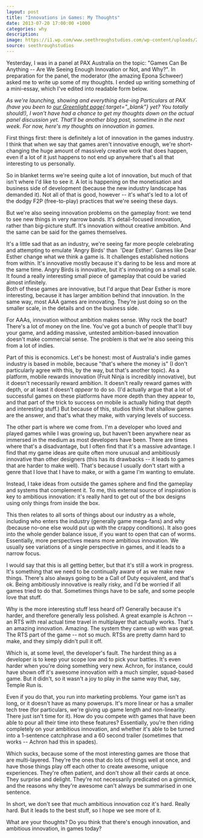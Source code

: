 ```yaml
---
layout: post
title: "Innovations in Games: My Thoughts"
date: 2013-07-20 17:00:00 +1000
categories: why
description:
image: https://i1.wp.com/www.seethroughstudios.com/wp-content/uploads/2013/07/539690_568598346508143_2027712395_n.jpg?w=851
source: seethroughstudios
---
```

Yesterday, I was in a panel at PAX Australia on the topic: "Games Can Be Anything -- Are We Seeing Enough Innovation or Not, and Why?". In preparation for the panel, the moderator (the amazing Epona Schweer) asked me to write up some of my thoughts. I ended up writing something of a mini-essay, which I've edited into readable form below.

*As we're launching, showing and everything else-ing Particulars at PAX (have you been to [our Greenlight page](http://greenlight.particularsgame.com/){:target="_blank"} yet? You totally should!), I won't have had a chance to get my thoughts down on the actual panel discussion yet. That'll be another blog post, sometime in the next week. For now, here's my thoughts on innovation in games.*

First things first: there is definitely a lot of innovation in the games industry. I think that when we say that games aren't innovative enough, we're short-changing the huge amount of massively creative work that does happen, even if a lot of it just happens to not end up anywhere that's all that interesting to us personally.

So in blanket terms we're seeing quite a lot of innovation, but much of that isn't where I'd like to see it. A lot is happening on the monetisation and business side of development (because the new industry landscape has demanded it). Not all of that is good, however -- it's what's led to a lot of the dodgy F2P (free-to-play) practices that we're seeing these days.

But we're also seeing innovation problems on the gameplay front: we tend to see new things in very narrow bands. It's detail-focused innovation, rather than big-picture stuff. It's innovation without creative ambition. And the same can be said for the games themselves.

It's a little sad that as an industry, we're seeing far more people celebrating and attempting to emulate 'Angry Birds' than  'Dear Esther'. Games like Dear Esther change what we think a game is. It challenges established notions from within. It's innovative mostly because it's daring to be less and more at the same time. Angry Birds is innovative, but it's innovating on a small scale. It found a really interesting small piece of gameplay that could be varied almost infinitely.\
Both of these games are innovative, but I'd argue that Dear Esther is more interesting, because it has larger ambition behind that innovation. In the same way, most AAA games are innovating. They're just doing so on the smaller scale, in the details and on the business side.

For AAAs, innovation without ambition makes sense. Why rock the boat? There's a lot of money on the line. You've got a bunch of people that'll buy your game, and adding massive, untested ambition-based innovation doesn't make commercial sense. The problem is that we're also seeing this from a lot of indies.

Part of this is economics. Let's be honest: most of Australia's indie games industry is based in mobile, because "that's where the money is" (I don't particularly agree with this, by the way, but that's another topic). As a platform, mobile rewards innovation (Fruit Ninja is incredibly innovative), but it doesn't necessarily reward ambition. It doesn't really reward games with depth, or at least it doesn't *appear* to do so. (I'd actually argue that a lot of successful games on these platforms have more depth than they appear to, and that part of the trick to success on mobile is actually hiding that depth and interesting stuff.) But because of this, studios think that shallow games are the answer, and that's what they make, with varying levels of success.

The other part is where we come from. I'm a developer who loved and played games while I was growing up, but haven't been anywhere near as immersed in the medium as most developers have been. There are times where that's a disadvantage, but I often find that it's a massive advantage. I find that my game ideas are quite often more unusual and ambitiously innovative than other designers (this has its drawbacks -- it leads to games that are harder to make well). That's because I usually don't start with a genre that I love that I have to make, or with a game I'm wanting to emulate.

Instead, I take ideas from outside the games sphere and find the gameplay and systems that complement it. To me, this external source of inspiration is key to ambitious innovation: it's really hard to get out of the box designs using only things from inside the box.

This then relates to all sorts of things about our industry as a whole, including who enters the industry (generally game mega-fans) and why (because no-one else would put up with the crappy conditions). It also goes into the whole gender balance issue, if you want to open that can of worms. Essentially, more perspectives means more ambitious innovation. We usually see variations of a single perspective in games, and it leads to a narrow focus.

I would say that this is all getting better, but that it's still a work in progress. It's something that we need to be continually aware of as we make new things. There's also always going to be a Call of Duty equivalent, and that's ok. Being ambitiously innovative is really risky, and I'd be worried if all games tried to do that. Sometimes things have to be safe, and some people love that stuff.

Why is the more interesting stuff less heard of? Generally because it's harder, and therefore generally less polished. A great example is Achron -- an RTS with real actual time travel in multiplayer that actually works. That's an amazing innovation. Amazing. The system they came up with was great. The RTS part of the game -- not so much. RTSs are pretty damn hard to make, and they simply didn't pull it off.

Which is, at some level, the developer's fault. The hardest thing as a developer is to keep your scope low and to pick your battles. It's even harder when you're doing something very new. Achron, for instance, could have shown off it's awesome innovation with a much simpler, squad-based game. But it didn't, so it wasn't a joy to play in the same way that, say, Temple Run is.

Even if you do that, you run into marketing problems. Your game isn't as long, or it doesn't have as many powerups. It's more linear or has a smaller tech tree (for particulars, we're giving up game length and non-linearity. There just isn't time for it). How do you compete with games that have been able to pour all their time into these features? Essentially, you're then riding completely on your ambitious innovation, and whether it's able to be turned into a 1-sentence catchphrase and a 60 second trailer (sometimes that works -- Achron had this in spades).

Which sucks, because some of the most interesting games are those that are multi-layered. They're the ones that do lots of things well at once, and have those things play off each other to create awesome, unique experiences. They're often patient, and don't show all their cards at once. They surprise and delight. They're not necessarily predicated on a gimmick, and the reasons why they're awesome can't always be summarised in one sentence.

In short, we don't see that much ambitious innovation coz it's hard. Really hard. But it leads to the best stuff, so I hope we see more of it.

What are your thoughts? Do you think that there's enough innovation, and ambitious innovation, in games today?
